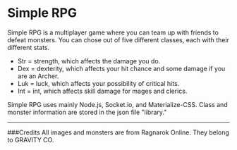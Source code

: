 # Simple RPG
Simple RPG is a multiplayer game where you can team up with friends to defeat monsters. You can chose out of five different classes, each with their different stats.
* Str = strength, which affects the damage you do.
* Dex = dexterity, which affects your hit chance and some damage if you are an Archer.
* Luk = luck, which affects your possibility of critical hits.
* Int = int, which affects skill damage for mages and clerics.

Simple RPG uses mainly Node.js, Socket.io, and Materialize-CSS.
Class and monster information are stored in the json file "library."

---
###Credits
All images and monsters are from Ragnarok Online. They belong to GRAVITY CO.
